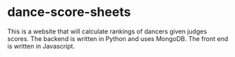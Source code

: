 # dance-score-sheets
This is a website that will calculate rankings of dancers given judges scores. The backend is written in Python and uses MongoDB. The front end is written in Javascript.
